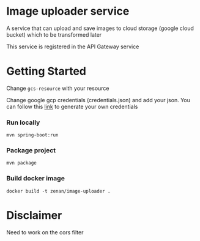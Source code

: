 # Image uploader service

A service that can upload and save images to cloud storage (google cloud bucket) which to be transformed later


This service is registered in the API Gateway service
# Getting Started

Change `gcs-resource` with your resource 

Change google gcp credentials (credentials.json) and add your json.
You can follow this [link](https://cloud.google.com/docs/authentication/getting-started)
to generate your own credentials

### Run locally
```maven
mvn spring-boot:run
```

### Package  project
```maven
mvn package
```
### Build docker image
```docker
docker build -t zenan/image-uploader .
```

# Disclaimer
Need to work on the cors filter